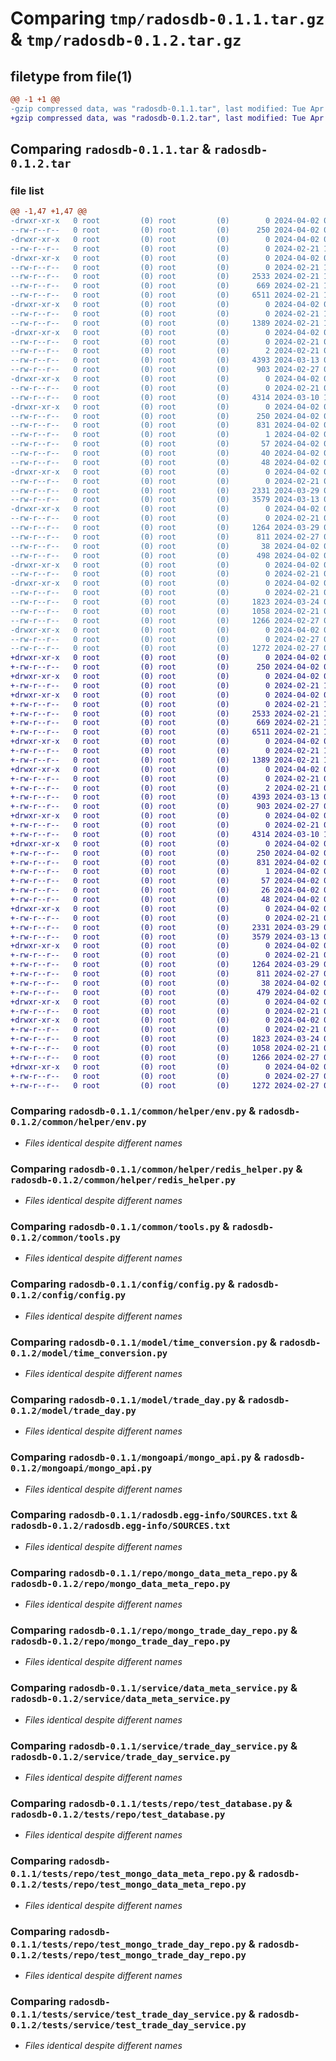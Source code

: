 # Comparing `tmp/radosdb-0.1.1.tar.gz` & `tmp/radosdb-0.1.2.tar.gz`

## filetype from file(1)

```diff
@@ -1 +1 @@
-gzip compressed data, was "radosdb-0.1.1.tar", last modified: Tue Apr  2 06:54:24 2024, max compression
+gzip compressed data, was "radosdb-0.1.2.tar", last modified: Tue Apr  2 06:56:46 2024, max compression
```

## Comparing `radosdb-0.1.1.tar` & `radosdb-0.1.2.tar`

### file list

```diff
@@ -1,47 +1,47 @@
-drwxr-xr-x   0 root         (0) root         (0)        0 2024-04-02 06:54:24.701063 radosdb-0.1.1/
--rw-r--r--   0 root         (0) root         (0)      250 2024-04-02 06:54:24.701063 radosdb-0.1.1/PKG-INFO
-drwxr-xr-x   0 root         (0) root         (0)        0 2024-04-02 06:54:24.697063 radosdb-0.1.1/common/
--rw-r--r--   0 root         (0) root         (0)        0 2024-02-21 11:26:44.000000 radosdb-0.1.1/common/__init__.py
-drwxr-xr-x   0 root         (0) root         (0)        0 2024-04-02 06:54:24.697063 radosdb-0.1.1/common/helper/
--rw-r--r--   0 root         (0) root         (0)        0 2024-02-21 11:26:44.000000 radosdb-0.1.1/common/helper/__init__.py
--rw-r--r--   0 root         (0) root         (0)     2533 2024-02-21 12:49:18.000000 radosdb-0.1.1/common/helper/env.py
--rw-r--r--   0 root         (0) root         (0)      669 2024-02-21 11:26:44.000000 radosdb-0.1.1/common/helper/redis_helper.py
--rw-r--r--   0 root         (0) root         (0)     6511 2024-02-21 11:26:44.000000 radosdb-0.1.1/common/tools.py
-drwxr-xr-x   0 root         (0) root         (0)        0 2024-04-02 06:54:24.697063 radosdb-0.1.1/config/
--rw-r--r--   0 root         (0) root         (0)        0 2024-02-21 11:26:44.000000 radosdb-0.1.1/config/__init__.py
--rw-r--r--   0 root         (0) root         (0)     1389 2024-02-21 12:49:18.000000 radosdb-0.1.1/config/config.py
-drwxr-xr-x   0 root         (0) root         (0)        0 2024-04-02 06:54:24.697063 radosdb-0.1.1/model/
--rw-r--r--   0 root         (0) root         (0)        0 2024-02-21 07:16:18.000000 radosdb-0.1.1/model/__init__.py
--rw-r--r--   0 root         (0) root         (0)        2 2024-02-21 07:16:18.000000 radosdb-0.1.1/model/data.py
--rw-r--r--   0 root         (0) root         (0)     4393 2024-03-13 03:49:24.000000 radosdb-0.1.1/model/time_conversion.py
--rw-r--r--   0 root         (0) root         (0)      903 2024-02-27 05:25:28.000000 radosdb-0.1.1/model/trade_day.py
-drwxr-xr-x   0 root         (0) root         (0)        0 2024-04-02 06:54:24.697063 radosdb-0.1.1/mongoapi/
--rw-r--r--   0 root         (0) root         (0)        0 2024-02-21 07:16:18.000000 radosdb-0.1.1/mongoapi/__init__.py
--rw-r--r--   0 root         (0) root         (0)     4314 2024-03-10 11:29:25.000000 radosdb-0.1.1/mongoapi/mongo_api.py
-drwxr-xr-x   0 root         (0) root         (0)        0 2024-04-02 06:54:24.701063 radosdb-0.1.1/radosdb.egg-info/
--rw-r--r--   0 root         (0) root         (0)      250 2024-04-02 06:54:24.000000 radosdb-0.1.1/radosdb.egg-info/PKG-INFO
--rw-r--r--   0 root         (0) root         (0)      831 2024-04-02 06:54:24.000000 radosdb-0.1.1/radosdb.egg-info/SOURCES.txt
--rw-r--r--   0 root         (0) root         (0)        1 2024-04-02 06:54:24.000000 radosdb-0.1.1/radosdb.egg-info/dependency_links.txt
--rw-r--r--   0 root         (0) root         (0)       57 2024-04-02 06:54:24.000000 radosdb-0.1.1/radosdb.egg-info/entry_points.txt
--rw-r--r--   0 root         (0) root         (0)       40 2024-04-02 06:54:24.000000 radosdb-0.1.1/radosdb.egg-info/requires.txt
--rw-r--r--   0 root         (0) root         (0)       48 2024-04-02 06:54:24.000000 radosdb-0.1.1/radosdb.egg-info/top_level.txt
-drwxr-xr-x   0 root         (0) root         (0)        0 2024-04-02 06:54:24.701063 radosdb-0.1.1/repo/
--rw-r--r--   0 root         (0) root         (0)        0 2024-02-21 07:16:18.000000 radosdb-0.1.1/repo/__init__.py
--rw-r--r--   0 root         (0) root         (0)     2331 2024-03-29 03:10:04.000000 radosdb-0.1.1/repo/mongo_data_meta_repo.py
--rw-r--r--   0 root         (0) root         (0)     3579 2024-03-13 03:49:24.000000 radosdb-0.1.1/repo/mongo_trade_day_repo.py
-drwxr-xr-x   0 root         (0) root         (0)        0 2024-04-02 06:54:24.701063 radosdb-0.1.1/service/
--rw-r--r--   0 root         (0) root         (0)        0 2024-02-21 07:16:18.000000 radosdb-0.1.1/service/__init__.py
--rw-r--r--   0 root         (0) root         (0)     1264 2024-03-29 03:10:13.000000 radosdb-0.1.1/service/data_meta_service.py
--rw-r--r--   0 root         (0) root         (0)      811 2024-02-27 05:25:28.000000 radosdb-0.1.1/service/trade_day_service.py
--rw-r--r--   0 root         (0) root         (0)       38 2024-04-02 06:54:24.701063 radosdb-0.1.1/setup.cfg
--rw-r--r--   0 root         (0) root         (0)      498 2024-04-02 06:54:11.000000 radosdb-0.1.1/setup.py
-drwxr-xr-x   0 root         (0) root         (0)        0 2024-04-02 06:54:24.701063 radosdb-0.1.1/tests/
--rw-r--r--   0 root         (0) root         (0)        0 2024-02-21 07:16:18.000000 radosdb-0.1.1/tests/__init__.py
-drwxr-xr-x   0 root         (0) root         (0)        0 2024-04-02 06:54:24.701063 radosdb-0.1.1/tests/repo/
--rw-r--r--   0 root         (0) root         (0)        0 2024-02-21 07:16:18.000000 radosdb-0.1.1/tests/repo/__init__.py
--rw-r--r--   0 root         (0) root         (0)     1823 2024-03-24 02:07:49.000000 radosdb-0.1.1/tests/repo/test_database.py
--rw-r--r--   0 root         (0) root         (0)     1058 2024-02-21 07:16:18.000000 radosdb-0.1.1/tests/repo/test_mongo_data_meta_repo.py
--rw-r--r--   0 root         (0) root         (0)     1266 2024-02-27 05:25:28.000000 radosdb-0.1.1/tests/repo/test_mongo_trade_day_repo.py
-drwxr-xr-x   0 root         (0) root         (0)        0 2024-04-02 06:54:24.701063 radosdb-0.1.1/tests/service/
--rw-r--r--   0 root         (0) root         (0)        0 2024-02-27 05:25:28.000000 radosdb-0.1.1/tests/service/__init__.py
--rw-r--r--   0 root         (0) root         (0)     1272 2024-02-27 05:25:28.000000 radosdb-0.1.1/tests/service/test_trade_day_service.py
+drwxr-xr-x   0 root         (0) root         (0)        0 2024-04-02 06:56:46.126452 radosdb-0.1.2/
+-rw-r--r--   0 root         (0) root         (0)      250 2024-04-02 06:56:46.126452 radosdb-0.1.2/PKG-INFO
+drwxr-xr-x   0 root         (0) root         (0)        0 2024-04-02 06:56:46.122452 radosdb-0.1.2/common/
+-rw-r--r--   0 root         (0) root         (0)        0 2024-02-21 11:26:44.000000 radosdb-0.1.2/common/__init__.py
+drwxr-xr-x   0 root         (0) root         (0)        0 2024-04-02 06:56:46.122452 radosdb-0.1.2/common/helper/
+-rw-r--r--   0 root         (0) root         (0)        0 2024-02-21 11:26:44.000000 radosdb-0.1.2/common/helper/__init__.py
+-rw-r--r--   0 root         (0) root         (0)     2533 2024-02-21 12:49:18.000000 radosdb-0.1.2/common/helper/env.py
+-rw-r--r--   0 root         (0) root         (0)      669 2024-02-21 11:26:44.000000 radosdb-0.1.2/common/helper/redis_helper.py
+-rw-r--r--   0 root         (0) root         (0)     6511 2024-02-21 11:26:44.000000 radosdb-0.1.2/common/tools.py
+drwxr-xr-x   0 root         (0) root         (0)        0 2024-04-02 06:56:46.122452 radosdb-0.1.2/config/
+-rw-r--r--   0 root         (0) root         (0)        0 2024-02-21 11:26:44.000000 radosdb-0.1.2/config/__init__.py
+-rw-r--r--   0 root         (0) root         (0)     1389 2024-02-21 12:49:18.000000 radosdb-0.1.2/config/config.py
+drwxr-xr-x   0 root         (0) root         (0)        0 2024-04-02 06:56:46.122452 radosdb-0.1.2/model/
+-rw-r--r--   0 root         (0) root         (0)        0 2024-02-21 07:16:18.000000 radosdb-0.1.2/model/__init__.py
+-rw-r--r--   0 root         (0) root         (0)        2 2024-02-21 07:16:18.000000 radosdb-0.1.2/model/data.py
+-rw-r--r--   0 root         (0) root         (0)     4393 2024-03-13 03:49:24.000000 radosdb-0.1.2/model/time_conversion.py
+-rw-r--r--   0 root         (0) root         (0)      903 2024-02-27 05:25:28.000000 radosdb-0.1.2/model/trade_day.py
+drwxr-xr-x   0 root         (0) root         (0)        0 2024-04-02 06:56:46.122452 radosdb-0.1.2/mongoapi/
+-rw-r--r--   0 root         (0) root         (0)        0 2024-02-21 07:16:18.000000 radosdb-0.1.2/mongoapi/__init__.py
+-rw-r--r--   0 root         (0) root         (0)     4314 2024-03-10 11:29:25.000000 radosdb-0.1.2/mongoapi/mongo_api.py
+drwxr-xr-x   0 root         (0) root         (0)        0 2024-04-02 06:56:46.122452 radosdb-0.1.2/radosdb.egg-info/
+-rw-r--r--   0 root         (0) root         (0)      250 2024-04-02 06:56:46.000000 radosdb-0.1.2/radosdb.egg-info/PKG-INFO
+-rw-r--r--   0 root         (0) root         (0)      831 2024-04-02 06:56:46.000000 radosdb-0.1.2/radosdb.egg-info/SOURCES.txt
+-rw-r--r--   0 root         (0) root         (0)        1 2024-04-02 06:56:46.000000 radosdb-0.1.2/radosdb.egg-info/dependency_links.txt
+-rw-r--r--   0 root         (0) root         (0)       57 2024-04-02 06:56:46.000000 radosdb-0.1.2/radosdb.egg-info/entry_points.txt
+-rw-r--r--   0 root         (0) root         (0)       26 2024-04-02 06:56:46.000000 radosdb-0.1.2/radosdb.egg-info/requires.txt
+-rw-r--r--   0 root         (0) root         (0)       48 2024-04-02 06:56:46.000000 radosdb-0.1.2/radosdb.egg-info/top_level.txt
+drwxr-xr-x   0 root         (0) root         (0)        0 2024-04-02 06:56:46.122452 radosdb-0.1.2/repo/
+-rw-r--r--   0 root         (0) root         (0)        0 2024-02-21 07:16:18.000000 radosdb-0.1.2/repo/__init__.py
+-rw-r--r--   0 root         (0) root         (0)     2331 2024-03-29 03:10:04.000000 radosdb-0.1.2/repo/mongo_data_meta_repo.py
+-rw-r--r--   0 root         (0) root         (0)     3579 2024-03-13 03:49:24.000000 radosdb-0.1.2/repo/mongo_trade_day_repo.py
+drwxr-xr-x   0 root         (0) root         (0)        0 2024-04-02 06:56:46.126452 radosdb-0.1.2/service/
+-rw-r--r--   0 root         (0) root         (0)        0 2024-02-21 07:16:18.000000 radosdb-0.1.2/service/__init__.py
+-rw-r--r--   0 root         (0) root         (0)     1264 2024-03-29 03:10:13.000000 radosdb-0.1.2/service/data_meta_service.py
+-rw-r--r--   0 root         (0) root         (0)      811 2024-02-27 05:25:28.000000 radosdb-0.1.2/service/trade_day_service.py
+-rw-r--r--   0 root         (0) root         (0)       38 2024-04-02 06:56:46.126452 radosdb-0.1.2/setup.cfg
+-rw-r--r--   0 root         (0) root         (0)      479 2024-04-02 06:56:40.000000 radosdb-0.1.2/setup.py
+drwxr-xr-x   0 root         (0) root         (0)        0 2024-04-02 06:56:46.126452 radosdb-0.1.2/tests/
+-rw-r--r--   0 root         (0) root         (0)        0 2024-02-21 07:16:18.000000 radosdb-0.1.2/tests/__init__.py
+drwxr-xr-x   0 root         (0) root         (0)        0 2024-04-02 06:56:46.126452 radosdb-0.1.2/tests/repo/
+-rw-r--r--   0 root         (0) root         (0)        0 2024-02-21 07:16:18.000000 radosdb-0.1.2/tests/repo/__init__.py
+-rw-r--r--   0 root         (0) root         (0)     1823 2024-03-24 02:07:49.000000 radosdb-0.1.2/tests/repo/test_database.py
+-rw-r--r--   0 root         (0) root         (0)     1058 2024-02-21 07:16:18.000000 radosdb-0.1.2/tests/repo/test_mongo_data_meta_repo.py
+-rw-r--r--   0 root         (0) root         (0)     1266 2024-02-27 05:25:28.000000 radosdb-0.1.2/tests/repo/test_mongo_trade_day_repo.py
+drwxr-xr-x   0 root         (0) root         (0)        0 2024-04-02 06:56:46.126452 radosdb-0.1.2/tests/service/
+-rw-r--r--   0 root         (0) root         (0)        0 2024-02-27 05:25:28.000000 radosdb-0.1.2/tests/service/__init__.py
+-rw-r--r--   0 root         (0) root         (0)     1272 2024-02-27 05:25:28.000000 radosdb-0.1.2/tests/service/test_trade_day_service.py
```

### Comparing `radosdb-0.1.1/common/helper/env.py` & `radosdb-0.1.2/common/helper/env.py`

 * *Files identical despite different names*

### Comparing `radosdb-0.1.1/common/helper/redis_helper.py` & `radosdb-0.1.2/common/helper/redis_helper.py`

 * *Files identical despite different names*

### Comparing `radosdb-0.1.1/common/tools.py` & `radosdb-0.1.2/common/tools.py`

 * *Files identical despite different names*

### Comparing `radosdb-0.1.1/config/config.py` & `radosdb-0.1.2/config/config.py`

 * *Files identical despite different names*

### Comparing `radosdb-0.1.1/model/time_conversion.py` & `radosdb-0.1.2/model/time_conversion.py`

 * *Files identical despite different names*

### Comparing `radosdb-0.1.1/model/trade_day.py` & `radosdb-0.1.2/model/trade_day.py`

 * *Files identical despite different names*

### Comparing `radosdb-0.1.1/mongoapi/mongo_api.py` & `radosdb-0.1.2/mongoapi/mongo_api.py`

 * *Files identical despite different names*

### Comparing `radosdb-0.1.1/radosdb.egg-info/SOURCES.txt` & `radosdb-0.1.2/radosdb.egg-info/SOURCES.txt`

 * *Files identical despite different names*

### Comparing `radosdb-0.1.1/repo/mongo_data_meta_repo.py` & `radosdb-0.1.2/repo/mongo_data_meta_repo.py`

 * *Files identical despite different names*

### Comparing `radosdb-0.1.1/repo/mongo_trade_day_repo.py` & `radosdb-0.1.2/repo/mongo_trade_day_repo.py`

 * *Files identical despite different names*

### Comparing `radosdb-0.1.1/service/data_meta_service.py` & `radosdb-0.1.2/service/data_meta_service.py`

 * *Files identical despite different names*

### Comparing `radosdb-0.1.1/service/trade_day_service.py` & `radosdb-0.1.2/service/trade_day_service.py`

 * *Files identical despite different names*

### Comparing `radosdb-0.1.1/tests/repo/test_database.py` & `radosdb-0.1.2/tests/repo/test_database.py`

 * *Files identical despite different names*

### Comparing `radosdb-0.1.1/tests/repo/test_mongo_data_meta_repo.py` & `radosdb-0.1.2/tests/repo/test_mongo_data_meta_repo.py`

 * *Files identical despite different names*

### Comparing `radosdb-0.1.1/tests/repo/test_mongo_trade_day_repo.py` & `radosdb-0.1.2/tests/repo/test_mongo_trade_day_repo.py`

 * *Files identical despite different names*

### Comparing `radosdb-0.1.1/tests/service/test_trade_day_service.py` & `radosdb-0.1.2/tests/service/test_trade_day_service.py`

 * *Files identical despite different names*

